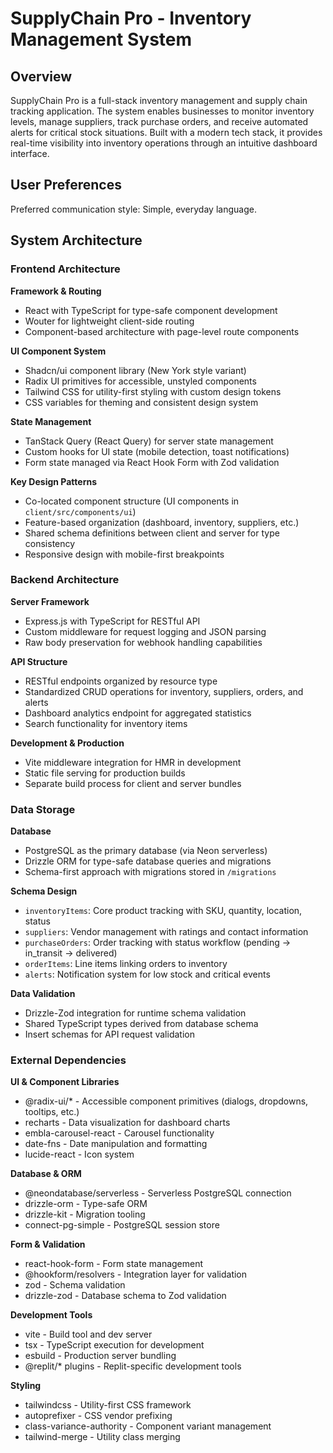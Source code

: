 # SupplyChain Pro - Inventory Management System

## Overview

SupplyChain Pro is a full-stack inventory management and supply chain tracking application. The system enables businesses to monitor inventory levels, manage suppliers, track purchase orders, and receive automated alerts for critical stock situations. Built with a modern tech stack, it provides real-time visibility into inventory operations through an intuitive dashboard interface.

## User Preferences

Preferred communication style: Simple, everyday language.

## System Architecture

### Frontend Architecture

**Framework & Routing**
- React with TypeScript for type-safe component development
- Wouter for lightweight client-side routing
- Component-based architecture with page-level route components

**UI Component System**
- Shadcn/ui component library (New York style variant)
- Radix UI primitives for accessible, unstyled components
- Tailwind CSS for utility-first styling with custom design tokens
- CSS variables for theming and consistent design system

**State Management**
- TanStack Query (React Query) for server state management
- Custom hooks for UI state (mobile detection, toast notifications)
- Form state managed via React Hook Form with Zod validation

**Key Design Patterns**
- Co-located component structure (UI components in `client/src/components/ui`)
- Feature-based organization (dashboard, inventory, suppliers, etc.)
- Shared schema definitions between client and server for type consistency
- Responsive design with mobile-first breakpoints

### Backend Architecture

**Server Framework**
- Express.js with TypeScript for RESTful API
- Custom middleware for request logging and JSON parsing
- Raw body preservation for webhook handling capabilities

**API Structure**
- RESTful endpoints organized by resource type
- Standardized CRUD operations for inventory, suppliers, orders, and alerts
- Dashboard analytics endpoint for aggregated statistics
- Search functionality for inventory items

**Development & Production**
- Vite middleware integration for HMR in development
- Static file serving for production builds
- Separate build process for client and server bundles

### Data Storage

**Database**
- PostgreSQL as the primary database (via Neon serverless)
- Drizzle ORM for type-safe database queries and migrations
- Schema-first approach with migrations stored in `/migrations`

**Schema Design**
- `inventoryItems`: Core product tracking with SKU, quantity, location, status
- `suppliers`: Vendor management with ratings and contact information
- `purchaseOrders`: Order tracking with status workflow (pending → in_transit → delivered)
- `orderItems`: Line items linking orders to inventory
- `alerts`: Notification system for low stock and critical events

**Data Validation**
- Drizzle-Zod integration for runtime schema validation
- Shared TypeScript types derived from database schema
- Insert schemas for API request validation

### External Dependencies

**UI & Component Libraries**
- @radix-ui/* - Accessible component primitives (dialogs, dropdowns, tooltips, etc.)
- recharts - Data visualization for dashboard charts
- embla-carousel-react - Carousel functionality
- date-fns - Date manipulation and formatting
- lucide-react - Icon system

**Database & ORM**
- @neondatabase/serverless - Serverless PostgreSQL connection
- drizzle-orm - Type-safe ORM
- drizzle-kit - Migration tooling
- connect-pg-simple - PostgreSQL session store

**Form & Validation**
- react-hook-form - Form state management
- @hookform/resolvers - Integration layer for validation
- zod - Schema validation
- drizzle-zod - Database schema to Zod validation

**Development Tools**
- vite - Build tool and dev server
- tsx - TypeScript execution for development
- esbuild - Production server bundling
- @replit/* plugins - Replit-specific development tools

**Styling**
- tailwindcss - Utility-first CSS framework
- autoprefixer - CSS vendor prefixing
- class-variance-authority - Component variant management
- tailwind-merge - Utility class merging
